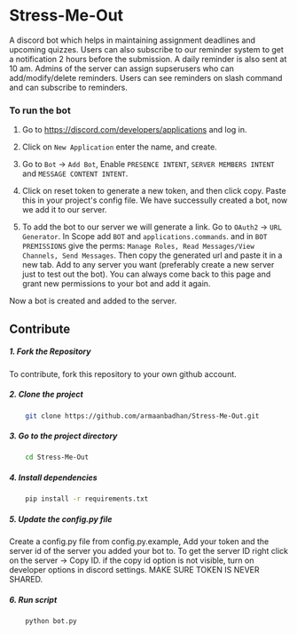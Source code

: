 # Stress-Me-Out

A discord bot which helps in maintaining assignment deadlines and upcoming quizzes. Users can also subscribe to our reminder system to get a notification 2 hours before the submission. A daily reminder is also sent at 10 am. Admins of the server can assign supserusers who can add/modify/delete reminders. Users can see reminders on slash command and can subscribe to reminders.



### To run the bot

1. Go to https://discord.com/developers/applications and log in.

2. Click on `New Application` enter the name, and create.

3. Go to `Bot` -> `Add Bot`, Enable `PRESENCE INTENT`, `SERVER MEMBERS INTENT` and `MESSAGE CONTENT INTENT`.

4. Click on reset token to generate a new token, and then click copy. Paste this in your project's config file. We have successully created a bot, now we add it to our server.

5. To add the bot to our server we will generate a link. Go to `OAuth2` -> `URL Generator`. In Scope add `BOT` and `applications.commands`. and in `BOT PREMISSIONS` give the perms: `Manage Roles, Read Messages/View Channels, Send Messages`. Then copy the generated url and paste it in a new tab. Add to any server you want (preferably create a new server just to test out the bot). You can always come back to this page and grant new permissions to your bot and add it again.

Now a bot is created and added to the server.


## Contribute

##### 1. Fork the Repository
To contribute, fork this repository to your own github account.

##### 2. Clone the project
```bash
    git clone https://github.com/armaanbadhan/Stress-Me-Out.git
```

##### 3. Go to the project directory
```bash
    cd Stress-Me-Out
```

##### 4. Install dependencies
```bash
    pip install -r requirements.txt
```

##### 5. Update the config.py file 
Create a config.py file from config.py.example, Add your token and the server id of the server you added your bot to. To get the server ID right click on the server -> Copy ID. if the copy id option is not visible, turn on developer options in discord settings. MAKE SURE TOKEN IS NEVER SHARED.

##### 6. Run script
```bash
    python bot.py
```
